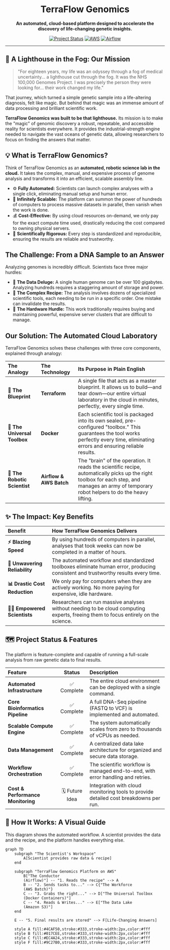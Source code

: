 <div align="center">
  <!-- A simple logo could go here -->
  <h1>TerraFlow Genomics</h1>
  <p>
    <strong>An automated, cloud-based platform designed to accelerate the discovery of life-changing genetic insights.</strong>
  </p>
  <p>
    <a href="#"><img src="https://img.shields.io/badge/Project-Complete-green?style=for-the-badge" alt="Project Status"></a>
    <a href="#"><img src="https://img.shields.io/badge/Technology-AWS%20Cloud-orange?style=for-the-badge&logo=amazon-aws" alt="AWS"></a>
    <a href="#"><img src="https://img.shields.io/badge/Orchestration-Airflow-blue?style=for-the-badge&logo=apacheairflow" alt="Airflow"></a>
  </p>
</div>

---

## 🧭 A Lighthouse in the Fog: Our Mission

> "For eighteen years, my life was an odyssey through a fog of medical uncertainty... a lighthouse cut through the fog. It was the NHS 100,000 Genomes Project. I was precisely the person they were looking for... their work changed my life."

That journey, which turned a simple genetic sample into a life-altering diagnosis, felt like magic. But behind that magic was an immense amount of data processing and brilliant scientific work.

**TerraFlow Genomics was built to be that lighthouse.** Its mission is to make the "magic" of genomic discovery a robust, repeatable, and accessible reality for scientists everywhere. It provides the industrial-strength engine needed to navigate the vast oceans of genetic data, allowing researchers to focus on finding the answers that matter.

## 💡 What is TerraFlow Genomics?

Think of TerraFlow Genomics as an **automated, robotic science lab in the cloud.** It takes the complex, manual, and expensive process of genome analysis and transforms it into an efficient, scalable assembly line.

*   ⚙️ **Fully Automated:** Scientists can launch complex analyses with a single click, eliminating manual setup and human error.
*   🚀 **Infinitely Scalable:** The platform can summon the power of hundreds of computers to process massive datasets in parallel, then vanish when the work is done.
*   💰 **Cost-Effective:** By using cloud resources on-demand, we only pay for the exact compute time used, drastically reducing the cost compared to owning physical servers.
*   🔬 **Scientifically Rigorous:** Every step is standardized and reproducible, ensuring the results are reliable and trustworthy.

## The Challenge: From a DNA Sample to an Answer

Analyzing genomes is incredibly difficult. Scientists face three major hurdles:

*   💾 **The Data Deluge:** A single human genome can be over 100 gigabytes. Analyzing hundreds requires a staggering amount of storage and power.
*   🔧 **The Complex Recipe:** The analysis involves dozens of specialized scientific tools, each needing to be run in a specific order. One mistake can invalidate the results.
*   💸 **The Hardware Hurdle:** This work traditionally requires buying and maintaining powerful, expensive server clusters that are difficult to manage.

## Our Solution: The Automated Cloud Laboratory

TerraFlow Genomics solves these challenges with three core components, explained through analogy:

| The Analogy | The Technology | Its Purpose in Plain English |
| :--- | :--- | :--- |
| **📜 The Blueprint** | **Terraform** | A single file that acts as a master blueprint. It allows us to build—and tear down—our entire virtual laboratory in the cloud in minutes, perfectly, every single time. |
| **🧰 The Universal Toolbox** | **Docker** | Each scientific tool is packaged into its own sealed, pre-configured "toolbox." This guarantees the tool works perfectly every time, eliminating errors and ensuring reliable results. |
| **🤖 The Robotic Scientist** | **Airflow & AWS Batch** | The "brain" of the operation. It reads the scientific recipe, automatically picks up the right toolbox for each step, and manages an army of temporary robot helpers to do the heavy lifting. |

## ✨ The Impact: Key Benefits

| Benefit | How TerraFlow Genomics Delivers |
| :--- | :--- |
| **⚡️ Blazing Speed** | By using hundreds of computers in parallel, analyses that took weeks can now be completed in a matter of hours. |
| **🎯 Unwavering Reliability** | The automated workflow and standardized toolboxes eliminate human error, producing consistent and trustworthy results every time. |
| **📊 Drastic Cost Reduction** | We only pay for computers when they are actively working. No more paying for expensive, idle hardware. |
| **🧑‍🔬 Empowered Scientists** | Researchers can run massive analyses without needing to be cloud computing experts, freeing them to focus entirely on the science. |

## 🗺️ Project Status & Features

The platform is feature-complete and capable of running a full-scale analysis from raw genetic data to final results.

| Feature | Status | Description |
| :--- | :---: | :--- |
| **Automated Infrastructure** | ✅ Complete | The entire cloud environment can be deployed with a single command. |
| **Core Bioinformatics Pipeline** | ✅ Complete | A full DNA-Seq pipeline (FASTQ to VCF) is implemented and automated. |
| **Scalable Compute Engine** | ✅ Complete | The system automatically scales from zero to thousands of vCPUs as needed. |
| **Data Management** | ✅ Complete | A centralized data lake architecture for organized and secure data storage. |
| **Workflow Orchestration** | ✅ Complete | The scientific workflow is managed end-to-end, with error handling and retries. |
| **Cost & Performance Monitoring** | 🗓️ Future Idea | Integration with cloud monitoring tools to provide detailed cost breakdowns per run. |

## 🔬 How It Works: A Visual Guide

This diagram shows the automated workflow. A scientist provides the data and the recipe, and the platform handles everything else.

```mermaid
graph TD
    subgraph "The Scientist's Workspace"
        A[Scientist provides raw data & recipe]
    end
    
    subgraph "TerraFlow Genomics Platform on AWS"
        B["The Conductor
        (Airflow)"] -- "1. Reads the recipe" --> A
        B -- "2. Sends tasks to..." --> C{"The Workforce
        (AWS Batch)"}
        C -- "3. Grabs the right..." --> D["The Universal Toolbox
        (Docker Containers)"]
        C -- "4. Reads & Writes..." --> E["The Data Lake
        (Amazon S3)"]
    end
    
    E -- "5. Final results are stored" --> F[Life-Changing Answers]

    style A fill:#4CAF50,stroke:#333,stroke-width:2px,color:#fff
    style B fill:#017CEE,stroke:#333,stroke-width:2px,color:#fff
    style C fill:#EC4A24,stroke:#333,stroke-width:2px,color:#fff
    style F fill:#9C27B0,stroke:#333,stroke-width:2px,color:#fff
